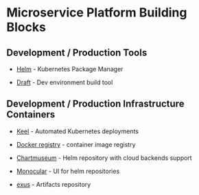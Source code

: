 # Microservice Platform Building Blocks

## Development / Production  Tools

  * [Helm](https://github.com/helm/helm) - Kubernetes Package Manager
  
  * [Draft](https://github.com/Azure/draft) - Dev environment build tool

## Development / Production Infrastructure Containers

  * [Keel](https://github.com/keel-hq/keel) - Automated Kubernetes deployments
  
  * [Docker registry](https://github.com/docker/distribution) - container image registry

  * [Chartmuseum](https://github.com/helm/chartmuseum) - Helm repository with cloud backends support
  
  * [Monocular](https://github.com/helm/monocular) - UI for helm repositories

  * [exus](https://www.sonatype.com/nexus-repository-oss) - Artifacts repository
